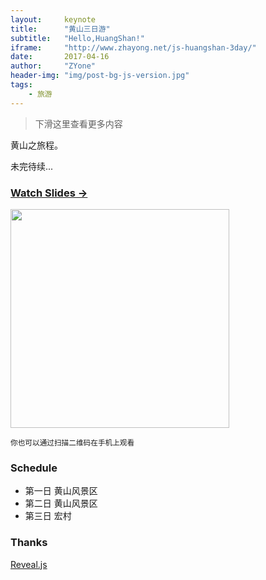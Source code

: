 ```yaml
---
layout:     keynote
title:      "黄山三日游"
subtitle:   "Hello,HuangShan!"
iframe:     "http://www.zhayong.net/js-huangshan-3day/"
date:       2017-04-16
author:     "ZYone"
header-img: "img/post-bg-js-version.jpg"
tags:
    - 旅游
---
```



> 下滑这里查看更多内容

黄山之旅程。

未完待续...


### [Watch Slides →](http://www.zhayong.net/js-huangshan-3day/)

<img src="http://www.zhayong.net/js-huangshan-3day/material-images/QRCode-huangshan-3day.png" width="350" height="350"/>

<small class="img-hint">你也可以通过扫描二维码在手机上观看</small>

### Schedule

- 第一日 黄山风景区
- 第二日 黄山风景区
- 第三日 宏村

### Thanks

[Reveal.js](http://lab.hakim.se/reveal-js)
